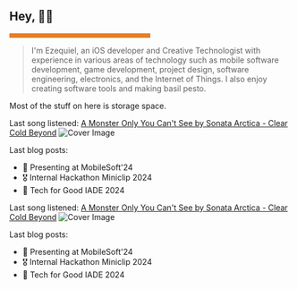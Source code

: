 <h2> Hey, 👋🏻 </h2><hr style='background-color:#e67e22;border-width:0;color:#000000;height:8px;line-height:0;text-align:left;width:50%;'/> <blockquote> I'm Ezequiel, an iOS developer and Creative Technologist with experience in various areas of technology such as mobile software development, game development, project design, software engineering, electronics, and the Internet of Things. I also enjoy creating software tools and making basil pesto. </blockquote> 

Most of the stuff on here is storage space. 


Last song listened: [A Monster Only You Can't See by Sonata Arctica - Clear Cold Beyond](https://www.last.fm/music/Sonata+Arctica/_/A+Monster+Only+You+Can%27t+See)
![Cover Image](https://lastfm.freetls.fastly.net/i/u/64s/cb5def8d6a94ab2e650fe543b18d5e2d.jpg)

Last blog posts:
- 📃 Presenting at MobileSoft'24
- 🎖️ Internal Hackathon Miniclip 2024
- 🥈 Tech for Good IADE 2024


Last song listened: [A Monster Only You Can't See by Sonata Arctica - Clear Cold Beyond](https://www.last.fm/music/Sonata+Arctica/_/A+Monster+Only+You+Can%27t+See)
![Cover Image](https://lastfm.freetls.fastly.net/i/u/64s/cb5def8d6a94ab2e650fe543b18d5e2d.jpg)

Last blog posts:
- 📃 Presenting at MobileSoft'24
- 🎖️ Internal Hackathon Miniclip 2024
- 🥈 Tech for Good IADE 2024

